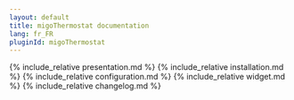 ```yaml
---
layout: default
title: migoThermostat documentation
lang: fr_FR
pluginId: migoThermostat
---
```

{% include_relative presentation.md %}
{% include_relative installation.md %}
{% include_relative configuration.md %}
{% include_relative widget.md %}
{% include_relative changelog.md %}